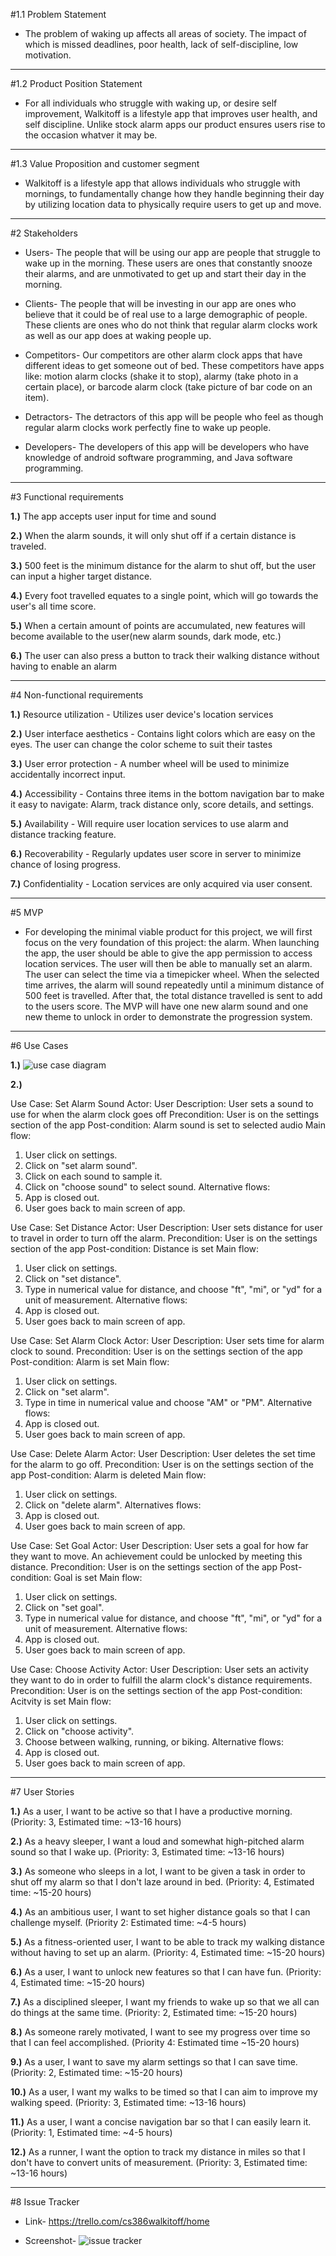 #1.1 Problem Statement
  
  * The problem of waking up affects all areas of society. The impact of which is 
  missed deadlines, poor health, lack of self-discipline, low motivation.

--------------------------------------------------------------------------------------------------------

#1.2 Product Position Statement

 * For all individuals who struggle with waking up, or desire self improvement, Walkitoff is a lifestyle app that
 improves user health, and self discipline. Unlike stock alarm apps our product ensures users rise to the occasion whatver it may be.

----------------------------------------------------------------------------------------------------------

#1.3 Value Proposition and customer segment
 
 * Walkitoff is a lifestyle app that  allows individuals who struggle with mornings, to fundamentally change how they handle beginning their day
 by utilizing location data to physically require users to get up and move.

-----------------------------------------------------------------------------------------------------------

#2 Stakeholders

* Users- The people that will be using our app are people that struggle to wake up in the morning. These users are ones that constantly snooze their alarms, and are unmotivated to get up and start their day in the morning. 

* Clients- The people that will be investing in our app are ones who believe that it could be of real use to a large demographic of people. These clients are ones who do not think that regular alarm clocks work as well as our app does at waking people up.

* Competitors- Our competitors are other alarm clock apps that have different ideas to get someone out of bed. These competitors have apps like: motion alarm clocks (shake it to stop), alarmy (take photo in a certain place), or barcode alarm clock (take picture of bar code on an item).

* Detractors- The detractors of this app will be people who feel as though regular alarm clocks work perfectly fine to wake up people.

* Developers- The developers of this app will be developers who have knowledge of android software programming, and Java software programming.

-----------------------------------------------------------------------------------------------------------

#3 Functional requirements

**1.)** The app accepts user input for time and sound

**2.)** When the alarm sounds, it will only shut off if a certain distance is traveled.

**3.)** 500 feet is the minimum distance for the alarm to shut off, but the user can input a higher target distance.

**4.)** Every foot travelled equates to a single point, which will go towards the user's all time score.

**5.)** When a certain amount of points are accumulated, new features will become available to the user(new alarm sounds, dark mode, etc.)

**6.)** The user can also press a button to track their walking distance without having to enable an alarm

-------------------------------------------------------------------------------------------------------------

#4 Non-functional requirements

**1.)** Resource utilization - Utilizes user device's location services

**2.)** User interface aesthetics - Contains light colors which are easy on the eyes. The user can change the color scheme to suit their tastes

**3.)** User error protection - A number wheel will be used to minimize accidentally incorrect input.

**4.)** Accessibility - Contains three items in the bottom navigation bar to make it easy to navigate: Alarm, track distance only, score details, and settings.

**5.)** Availability - Will require user location services to use alarm and distance tracking feature.

**6.)** Recoverability - Regularly updates user score in server to minimize chance of losing progress.

**7.)** Confidentiality - Location services are only acquired via user consent.

-------------------------------------------------------------------------------------------------------------

#5 MVP

 *  For developing the minimal viable product for this project, we will first focus on the very foundation of this project: the alarm. When launching the app, the user should be able to give the app permission
to access location services. The user will then be able to manually set an alarm. The user can select the time via a timepicker wheel. When the selected time arrives, the alarm will sound repeatedly until a minimum distance
of 500 feet is travelled. After that, the total distance travelled is sent to add to the users score. The MVP will have one new alarm sound and one new theme to unlock in order to demonstrate the progression system.
 
---------------------------------------------------------------------------------------------------------------

#6 Use Cases

**1.)** ![use case diagram](https://user-images.githubusercontent.com/71902318/134839863-7eaf3f85-66e7-4672-9304-ab1356dd31f1.PNG)


**2.)** 

Use Case: Set Alarm Sound
Actor: User 
Description: User sets a sound to use for when the alarm clock goes off 
Precondition: User is on the settings section of the app 
Post-condition: Alarm sound is set to selected audio 
Main flow:
1. User click on settings.
2. Click on "set alarm sound". 
3. Click on each sound to sample it.
4. Click on "choose sound" to select sound.
Alternative flows:
1. App is closed out.
2. User goes back to main screen of app. 

Use Case: Set Distance
Actor: User 
Description: User sets distance for user to travel in order to turn off the alarm.
Precondition: User is on the settings section of the app 
Post-condition: Distance is set 
Main flow:
1. User click on settings.
2. Click on "set distance". 
3. Type in numerical value for distance, and choose "ft", "mi", or "yd" for a unit of measurement. 
Alternative flows:
1. App is closed out.
2. User goes back to main screen of app. 

Use Case: Set Alarm Clock
Actor: User 
Description: User sets time for alarm clock to sound.
Precondition: User is on the settings section of the app 
Post-condition: Alarm is set
Main flow:
1. User click on settings.
2. Click on "set alarm". 
3. Type in time in numerical value and choose "AM" or "PM".
Alternative flows:
1. App is closed out.
2. User goes back to main screen of app. 

Use Case: Delete Alarm
Actor: User 
Description: User deletes the set time for the alarm to go off. 
Precondition: User is on the settings section of the app 
Post-condition: Alarm is deleted 
Main flow:
1. User click on settings.
2. Click on "delete alarm". 
Alternatives flows: 
4. App is closed out.
5. User goes back to main screen of app. 

Use Case: Set Goal
Actor: User 
Description: User sets a goal for how far they want to move. An achievement could be unlocked by meeting this distance. 
Precondition: User is on the settings section of the app 
Post-condition: Goal is set 
Main flow:
1. User click on settings.
2. Click on "set goal". 
3. Type in numerical value for distance, and choose "ft", "mi", or "yd" for a unit of measurement. 
Alternative flows:
1. App is closed out.
2. User goes back to main screen of app. 

Use Case: Choose Activity
Actor: User 
Description: User sets an activity they want to do in order to fulfill the alarm clock's distance requirements. 
Precondition: User is on the settings section of the app 
Post-condition: Acitvity is set 
Main flow:
1. User click on settings.
2. Click on "choose activity". 
3. Choose between walking, running, or biking. 
Alternative flows:
1. App is closed out.
2. User goes back to main screen of app.

---------------------------------------------------------------------------------------------------------------

#7 User Stories

**1.)** As a user, I want to be active so that I have a productive morning. (Priority: 3, Estimated time: ~13-16 hours)

**2.)** As a heavy sleeper, I want a loud and somewhat high-pitched alarm sound so that I wake up. (Priority: 3, Estimated time: ~13-16 hours)

**3.)** As someone who sleeps in a lot, I want to be given a task in order to shut off my alarm so that I don't laze around in bed. (Priority: 4, Estimated time: ~15-20 hours)

**4.)** As an ambitious user, I want to set higher distance goals so that I can challenge myself. (Priority 2: Estimated time: ~4-5 hours)

**5.)** As a fitness-oriented user, I want to be able to track my walking distance without having to set up an alarm. (Priority: 4, Estimated time: ~15-20 hours)

**6.)** As a user, I want to unlock new features so that I can have fun. (Priority: 4, Estimated time: ~15-20 hours)

**7.)** As a disciplined sleeper, I want my friends to wake up so that we all can do things at the same time. (Priority: 2, Estimated time: ~15-20 hours)

**8.)** As someone rarely motivated, I want to see my progress over time so that I can feel accomplished. (Priority 4: Estimated time ~15-20 hours)

**9.)** As a user, I want to save my alarm settings so that I can save time. (Priority: 2, Estimated time: ~15-20 hours)

**10.)** As a user, I want my walks to be timed so that I can aim to improve my walking speed. (Priority: 3, Estimated time: ~13-16 hours)

**11.)** As a user, I want a concise navigation bar so that I can easily learn it. (Priority: 1, Estimated time: ~4-5 hours)

**12.)** As a runner, I want the option to track my distance in miles so that I don't have to convert units of measurement. (Priority: 3, Estimated time: ~13-16 hours)

-------------------------------------------------------------------------------------------------------------------

#8 Issue Tracker

* Link- https://trello.com/cs386walkitoff/home

* Screenshot- ![issue tracker](https://user-images.githubusercontent.com/72279824/134845243-d133873c-a85d-443d-a924-6f9ad7a26a1f.PNG)
